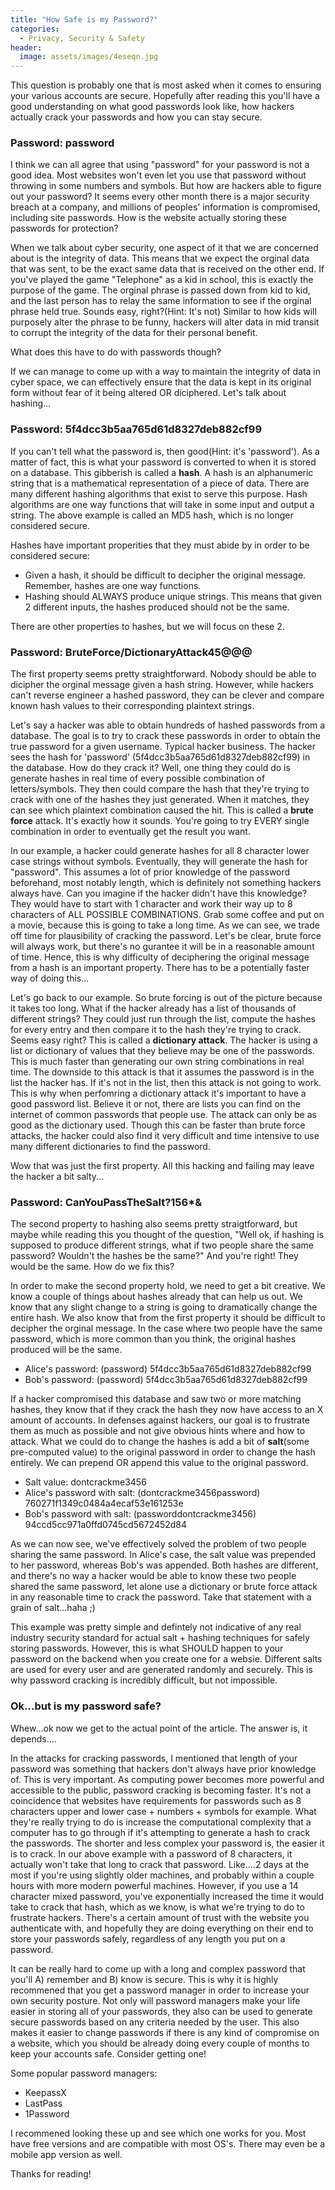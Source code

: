 ```yaml
---
title: "How Safe is my Password?"
categories:
  - Privacy, Security & Safety
header:
  image: assets/images/4eseqn.jpg
---
```


This question is probably one that is most asked when it comes to ensuring your various accounts are secure. Hopefully after reading this you'll have a good understanding on what good passwords look like, how hackers actually crack your passwords and how you can stay secure. 

### Password: password 

I think we can all agree that using "password" for your password is not a good idea. Most websites won't even let you use that password without throwing in some numbers and symbols. But how are hackers able to figure out your password? It seems every other month there is a major security breach at a company, and millions of peoples' information is compromised, including site passwords. How is the website actually storing these passwords for protection?

When we talk about cyber security, one aspect of it that we are concerned about is the integrity of data. This means that we expect the orginal data that was sent, to be the exact same data that is received on the other end. If you've played the game "Telephone" as a kid in school, this is exactly the purpose of the game. The orginal phrase is passed down from kid to kid, and the last person has to relay the same information to see if the orginal phrase held true. Sounds easy, right?(Hint: It's not) Similar to how kids will purposely alter the phrase to be funny, hackers will alter data in mid transit to corrupt the integrity of the data for their personal benefit.

What does this have to do with passwords though? 

If we can manage to come up with a way to maintain the integrity of data in cyber space, we can effectively ensure that the data is kept in its original form without fear of it being altered OR diciphered. Let's talk about hashing...

### Password: 5f4dcc3b5aa765d61d8327deb882cf99

If you can't tell what the password is, then good(Hint: it's 'password'). As a matter of fact, this is what your password is converted to when it is stored on a database. This gibberish is called a **hash**. A hash is an alphanumeric string that is a mathematical representation of a piece of data. There are many different hashing algorithms that exist to serve this purpose. Hash algorithms are one way functions that will take in some input and output a string. The above example is called an MD5 hash, which is no longer considered secure.

Hashes have important properities that they must abide by in order to be considered secure:

* Given a hash, it should be difficult to decipher the original message. Remember, hashes are one way functions.
* Hashing should ALWAYS produce unique strings. This means that given 2 different inputs, the hashes produced should not be the same.

There are other properties to hashes, but we will focus on these 2.

### Password: BruteForce/DictionaryAttack45@@@

The first property seems pretty straightforward. Nobody should be able to dicipher the orginal message given a hash string. However, while hackers can't reverse engineer a hashed password, they can be clever and compare known hash values to their corresponding plaintext strings. 

Let's say a hacker was able to obtain hundreds of hashed passwords from a database. The goal is to try to crack these passwords in order to obtain the true password for a given username. Typical hacker business. The hacker sees the hash for 'password' (5f4dcc3b5aa765d61d8327deb882cf99) in the database. How do they crack it? Well, one thing they could do is generate hashes in real time of every possible combination of letters/symbols. They then could compare the hash that they're trying to crack with one of the hashes they just generated. When it matches, they can see which plaintext combination caused the hit. This is called a **brute force** attack. It's exactly how it sounds. You're going to try EVERY single combination in order to eventually get the result you want. 

In our example, a hacker could generate hashes for all 8 character lower case strings without symbols. Eventually, they will generate the hash for "password". This assumes a lot of prior knowledge of the password beforehand, most notably length, which is definitely not something hackers always have. Can you imagine if the hacker didn't have this knowledge? They would have to start with 1 character and work their way up to 8 characters of ALL POSSIBLE COMBINATIONS. Grab some coffee and put on a movie, because this is going to take a long time. As we can see, we trade off time for plausibility of cracking the password. Let's be clear, brute force will always work, but there's no gurantee it will be in a reasonable amount of time. Hence, this is why difficulty of deciphering the original message from a hash is an important property. There has to be a potentially faster way of doing this...

Let's go back to our example. So brute forcing is out of the picture because it takes too long. What if the hacker already has a list of thousands of different strings? They could just run through the list, compute the hashes for every entry and then compare it to the hash they're trying to crack. Seems easy right? This is called a **dictionary attack**. The hacker is using a list or dictionary of values that they believe may be one of the passwords. This is much faster than generating our own string combinations in real time. The downside to this attack is that it assumes the password is in the list the hacker has. If it's not in the list, then this attack is not going to work. This is why when perfomring a dictionary attack it's important to have a good password list. Believe it or not, there are lists you can find on the internet of common passwords that people use. The attack can only be as good as the dictionary used. Though this can be faster than brute force attacks, the hacker could also find it very difficult and time intensive to use many different dictionaries to find the password.

Wow that was just the first property. All this hacking and failing may leave the hacker a bit salty...

### Password: CanYouPassTheSalt?156*&

The second property to hashing also seems pretty straigtforward, but maybe while reading this you thought of the question, "Well ok, if hashing is supposed to produce different strings, what if two people share the same password? Wouldn't the hashes be the same?" And you're right! They would be the same. How do we fix this?

In order to make the second property hold, we need to get a bit creative. We know a couple of things about hashes already that can help us out. We know that any slight change to a string is going to dramatically change the entire hash. We also know that from the first property it should be difficult to decipher the orginal message. In the case where two people have the same password, which is more common than you think, the original hashes produced will be the same.

* Alice's password: (password) 5f4dcc3b5aa765d61d8327deb882cf99
* Bob's password: (password) 5f4dcc3b5aa765d61d8327deb882cf99

If a hacker compromised this database and saw two or more matching hashes, they know that if they crack the hash they now have access to an X amount of accounts. In defenses against hackers, our goal is to frustrate them as much as possible and not give obvious hints where and how to attack. What we could do to change the hashes is add a bit of **salt**(some pre-computed value) to the original password in order to change the hash entirely. We can prepend OR append this value to the original password.

* Salt value: dontcrackme3456
* Alice's password with salt: (dontcrackme3456password) 760271f1349c0484a4ecaf53e161253e
* Bob's password with salt: (passworddontcrackme3456) 94ccd5cc971a0ffd0745cd5672452d84

As we can now see, we've effectively solved the problem of two people sharing the same password. In Alice's case, the salt value was prepended to her password, whereas Bob's was appended. Both hashes are different, and there's no way a hacker would be able to know these two people shared the same password, let alone use a dictionary or brute force attack in any reasonable time to crack the password. Take that statement with a grain of salt...haha ;) 

This example was pretty simple and defintely not indicative of any real industry security standard for actual salt + hashing techniques for safely storing passwords. However, this is what SHOULD happen to your password on the backend when you create one for a websie. Different salts are used for every user and are generated randomly and securely. This is why password cracking is incredibly difficult, but not impossible. 

### Ok...but is my password safe?

Whew...ok now we get to the actual point of the article. The answer is, it depends....

In the attacks for cracking passwords, I mentioned that length of your password was something that hackers don't always have prior knowledge of. This is very important. As computing power becomes more powerful and accessible to the public, password cracking is becoming faster. It's not a coincidence that websites have requirements for passwords such as 8 characters upper and lower case + numbers + symbols for example. What they're really trying to do is increase the computational complexity that a computer has to go through if it's attempting to generate a hash to crack the passwords. The shorter and less complex your password is, the easier it is to crack. In our above example with a password of 8 characters, it actually won't take that long to crack that password. Like....2 days at the most if you're using slightly older machines, and probably within a couple hours with more modern powerful machines. However, if you use a 14 character mixed password, you've exponentially increased the time it would take to crack that hash, which as we know, is what we're trying to do to frustrate hackers. There's a certain amount of trust with the website you authenticate with, and hopefully they are doing everything on their end to store your passwords safely, regardless of any length you put on a password.

It can be really hard to come up with a long and complex password that you'll A) remember and B) know is secure. This is why it is highly recommened that you get a password manager in order to increase your own security posture. Not only will password managers make your life easier in storing all of your passwords, they also can be used to generate secure passwords based on any criteria needed by the user. This also makes it easier to change passwords if there is any kind of compromise on a website, which you should be already doing every couple of months to keep your accounts safe. Consider getting one! 

Some popular password managers:

* KeepassX
* LastPass
* 1Password

I recommened looking these up and see which one works for you. Most have free versions and are compatible with most OS's. There may even be a mobile app version as well. 

Thanks for reading! 










